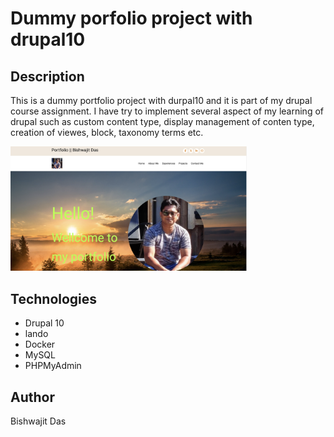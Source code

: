 # Dummy porfolio project with drupal10

## Description

This is a dummy portfolio project with durpal10 and it is part of my drupal course assignment. I have try to implement several aspect of my learning of drupal such as custom content type, display management of conten type, creation of viewes, block, taxonomy terms etc.

<img style="width:75%" src="./screenShorts/Screenshot.png" alt="screen short ot the project" />

## Technologies

- Drupal 10
- lando
- Docker
- MySQL
- PHPMyAdmin

## Author

Bishwajit Das

